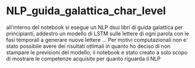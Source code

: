 # NLP_guida_galattica_char_level
 all'interno del notebook si esegue un NLP dsui libri di guida galattica per principianti, addestro un modello di LSTM sulle lettere di ogni parola con le fasi temporali  a generare nuove lettere ... Per motivi computazionali non e' stato possibile avere dei risultati ottimali in quanto ho deciso di non stampare le previsioni del modello, il notebook e stato creato a solo scopo di mostrare le competenze acquisite per quanto riguarda il NLP 
